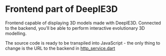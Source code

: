 # Frontend part of DeepIE3D

Frontend capable of displaying 3D models made with DeepIE3D. Connected to the backend, you'll be able to perform interactive evolutionary 3D modelling. 

The source code is ready to be transpiled into JavaScript - the only thing to change is the URL to the backend in [http_service.dart](lib/services/http_service.dart)
